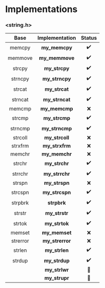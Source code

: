 # Implementations

### <string.h>

| Base     | Implementation  | Status              |
|:--------:|:---------------:|:-------------------:|
| memcpy   | **my_memcpy**   | :heavy_check_mark:  |
| memmove  | **my_memmove**  | :heavy_check_mark:  |
| strcpy   | **my_strcpy**   | :heavy_check_mark:  |
| strncpy  | **my_strncpy**  | :heavy_check_mark:  |
| strcat   | **my_strcat**   | :heavy_check_mark:  |
| strncat  | **my_strncat**  | :heavy_check_mark:  |
| memcmp   | **my_memcmp**   | :x:                 |
| strcmp   | **my_strcmp**   | :heavy_check_mark:  |
| strncmp  | **my_strncmp**  | :heavy_check_mark:  |
| strcoll  | **my_strcoll**  | :x:                 |
| strxfrm  | **my_strxfrm**  | :x:                 |
| memchr   | **my_memchr**   | :x:                 |
| strchr   | **my_strchr**   | :heavy_check_mark:  |
| strrchr  | **my_strrchr**  | :heavy_check_mark:  |
| strspn   | **my_strspn**   | :x:                 |
| strcspn  | **my_strcspn**  | :heavy_check_mark:  |
| strpbrk  | **strpbrk**     | :heavy_check_mark:  |
| strstr   | **my_strstr**   | :heavy_check_mark:  |
| strtok   | **my_strtok**   | :heavy_check_mark:  |
| memset   | **my_memset**   | :x:                 |
| strerror | **my_strerror** | :x:                 |
| strlen   | **my_strlen**   | :heavy_check_mark:  |
| strdup   | **my_strdup**   | :heavy_check_mark:  |
|          | **my_strlwr**   | :large_blue_circle: |
|          | **my_strupr**   | :large_blue_circle: |
